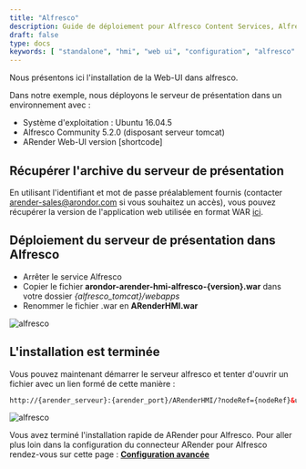 ```yaml
---
title: "Alfresco"
description: Guide de déploiement pour Alfresco Content Services, Alfresco Share et ACA
draft: false
type: docs
keywords: [ "standalone", "hmi", "web ui", "configuration", "alfresco" ]
---
```


Nous présentons ici l'installation de la Web-UI dans alfresco. 

Dans notre exemple, nous déployons le serveur de présentation
dans un environnement avec :

- Système d'exploitation : Ubuntu 16.04.5
- Alfresco Community 5.2.0 (disposant serveur tomcat)
- ARender Web-UI version [shortcode]

## Récupérer l'archive du serveur de présentation

En utilisant l'identifiant et mot de passe préalablement fournis (contacter arender-sales@arondor.com si vous souhaitez un accès),
vous pouvez récupérer la version de l'application web utilisée en format WAR
[ici](https://artifactory.arondor.cloud/artifactory/arondor-all/com/arondor/arender/arondor-arender-hmi-alfresco/[shortcode]/arondor-arender-hmi-alfresco-[shortcode].war).

## Déploiement du serveur de présentation dans Alfresco

- Arrêter le service Alfresco
- Copier le fichier **arondor-arender-hmi-alfresco-{version}.war** dans votre dossier *{alfresco_tomcat}/webapps*
- Renommer le fichier .war en **ARenderHMI.war**

![alfresco]([shortcode])

## L'installation est terminée

Vous pouvez maintenant démarrer le serveur alfresco et tenter d'ouvrir un fichier avec un lien formé de cette manière :

```html
http://{arender_serveur}:{arender_port}/ARenderHMI/?nodeRef={nodeRef}&user={user}&alf_ticket={ticket}&versionLabel={version}
```

![alfresco]([shortcode])

Vous avez terminé l'installation rapide de ARender pour Alfresco. Pour aller plus loin dans la configuration du connecteur ARender pour Alfresco rendez-vous sur cette page : **[Configuration avancée](broken-link.md)**